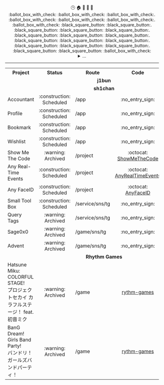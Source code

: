 <!--
Emoji: https://gist.github.com/rxaviers/7360908
-->

<div align="center">
    <div align="center">🕒 🏠 🚫 🏢 🏫 <br />
        :ballot_box_with_check:
        :ballot_box_with_check:
        :ballot_box_with_check:.
        :ballot_box_with_check:
        :ballot_box_with_check:
        :ballot_box_with_check:.
        :ballot_box_with_check:
        :black_square_button:
        :black_square_button:.
        :black_square_button:
        :black_square_button:
        :black_square_button:.
        :black_square_button:
        :black_square_button:
        :black_square_button:.
        :black_square_button:
        :black_square_button:
        :black_square_button:.
        :black_square_button:
        :black_square_button:
        :black_square_button:.
        :black_square_button:
        :black_square_button:
        :ballot_box_with_check:
    </div>
    <details>
        <summary>...</summary>
        <div align="center">🕒 🏢 08.00 - 17.00<br />
            :black_square_button:
            :black_square_button:
            :black_square_button:.
            :black_square_button:
            :black_square_button:
            :black_square_button:.
            :black_square_button:
            :ballot_box_with_check:
            :ballot_box_with_check:.
            :ballot_box_with_check:
            :ballot_box_with_check:
            :ballot_box_with_check:.
            :ballot_box_with_check:
            :ballot_box_with_check:
            :ballot_box_with_check:.
            :ballot_box_with_check:
            :ballot_box_with_check:
            :black_square_button:.
            :black_square_button:
            :black_square_button:
            :black_square_button:.
            :black_square_button:
            :black_square_button:
            :black_square_button:
        </div>
        <div align="center">🕒 🏢 10.00 - 19.00<br />
            :black_square_button:
            :black_square_button:
            :black_square_button:.
            :black_square_button:
            :black_square_button:
            :black_square_button:.
            :black_square_button:
            :black_square_button:
            :black_square_button:.
            :ballot_box_with_check:
            :ballot_box_with_check:
            :ballot_box_with_check:.
            :ballot_box_with_check:
            :ballot_box_with_check:
            :ballot_box_with_check:.
            :ballot_box_with_check:
            :ballot_box_with_check:
            :ballot_box_with_check:.
            :ballot_box_with_check:
            :black_square_button:
            :black_square_button:.
            :black_square_button:
            :black_square_button:
            :black_square_button:
        </div>
        <div align="center">🕘 🏫 08.30 - 12.40<br />
            :black_square_button:
            :black_square_button:
            :black_square_button:.
            :ballot_box_with_check:
            :ballot_box_with_check:
            :ballot_box_with_check:.
            :ballot_box_with_check:
            :ballot_box_with_check:
            :black_square_button:.
            :black_square_button:
            :black_square_button:
            :black_square_button:.
            :black_square_button:
            :black_square_button:
            :black_square_button:.
            :black_square_button:
            :black_square_button:
            :black_square_button:.
            :black_square_button:
            :black_square_button:
            :black_square_button:.
            :black_square_button:
            :black_square_button:
            :black_square_button:
        </div>
        <div align="center">🕘 🏫 13.00 - 17.00<br />
            :black_square_button:
            :black_square_button:
            :black_square_button:.
            :black_square_button:
            :black_square_button:
            :black_square_button:.
            :black_square_button:
            :ballot_box_with_check:
            :ballot_box_with_check:.
            :ballot_box_with_check:
            :ballot_box_with_check:
            :ballot_box_with_check:.
            :black_square_button:
            :black_square_button:
            :black_square_button:.
            :black_square_button:
            :black_square_button:
            :black_square_button:.
            :black_square_button:
            :black_square_button:
            :black_square_button:.
            :black_square_button:
            :black_square_button:
            :black_square_button:
        </div>
        <div align="center">🕒 🏫 🏢 🚫 🌕<br />
            :black_square_button:
            :black_square_button:
            :black_square_button:.
            :ballot_box_with_check:
            :ballot_box_with_check:
            :ballot_box_with_check:.
            :ballot_box_with_check:
            :ballot_box_with_check:
            :ballot_box_with_check:.
            :ballot_box_with_check:
            :ballot_box_with_check:
            :ballot_box_with_check:.
            :ballot_box_with_check:
            :ballot_box_with_check:
            :ballot_box_with_check:.
            :ballot_box_with_check:
            :ballot_box_with_check:
            :ballot_box_with_check:.
            :ballot_box_with_check:
            :black_square_button:
            :black_square_button:.
            :black_square_button:
            :black_square_button:
            :black_square_button:
        </div>
    </details>
</div>

---

<!--
Table Structure: https://github.com/seefs001/xox
-->

<table align="center">
    <tr>
        <th>Project</th>
        <th>Status</th>
        <th>Route</th>
        <th>Code</th>
        <th>Release</th>
        <th>Host</th>
    </tr>
    <tr>
        <td colspan="6" align="center"><strong>j1bun</strong></td>
    </tr>
    <tr>
        <td colspan="6" align="center"><strong>sh1chan</strong></td>
    </tr>
    <tr>
        <td>Accountant</td>
        <td align="center">:construction:<br />Scheduled</td>
        <td>/app</td>
        <td align="center">:no_entry_sign:</td>
        <td></td>
        <td></td>
    </tr>
    <tr>
        <td>Profile</td>
        <td align="center">:construction:<br />Scheduled</td>
        <td>/app</td>
        <td align="center">:no_entry_sign:</td>
        <td>beta-0.1.0</td>
        <td></td>
    </tr>
    <tr>
        <td>Bookmark</td>
        <td align="center">:construction:<br />Scheduled</td>
        <td>/app</td>
        <td align="center">:no_entry_sign:</td>
        <td></td>
        <td></td>
    </tr>
    <tr>
        <td>Wishlist</td>
        <td align="center">:construction:<br />Scheduled</td>
        <td>/app</td>
        <td align="center">:no_entry_sign:</td>
        <td></td>
        <td></td>
    </tr>
    <tr>
        <td>Show Me The Code</td>
        <td align="center">:warning:<br />Archived</td>
        <td>/project</td>
        <td align="center">:octocat:<br /><a target="_blank" href="https://github.com/sh1chan/ShowMeTheCode">ShowMeTheCode</a></td>
        <td>0.0.1</td>
        <td></td>
    </tr>
    <tr>
        <td>Any Real-Time Events</td>
        <td align="center">:construction:<br />Scheduled</td>
        <td>/project</td>
        <td align="center">:octocat:<br /><a target="_blank" href="https://github.com/sh1chan/AnyRealTimeEvents">AnyRealTimeEvents</a></td>
        <td>0.0.1</td>
        <td></td>
    </tr>
    <tr>
        <td>Any FaceID</td>
        <td align="center">:construction:<br />Scheduled</td>
        <td>/project</td>
        <td align="center">:octocat:<br /><a target="_blank" href="https://github.com/sh1chan/AnyFaceID">AnyFaceID</a></td>
        <td>0.0.1</td>
        <td></td>
    </tr>
    <tr>
        <td>Small Tool Box</td>
        <td align="center">:construction:<br />Scheduled</td>
        <td>/service/sns/tg</td>
        <td align="center">:no_entry_sign:</td>
        <td>0.0.1</td>
        <td></td>
    </tr>
    <tr>
        <td>Query Tags</td>
        <td align="center">:warning:<br />Archived</td>
        <td>/service/sns/tg</td>
        <td align="center">:no_entry_sign:</td>
        <td>0.0.1</td>
        <td></td>
    </tr>
    <tr>
        <td>Sage0x0</td>
        <td align="center">:warning:<br />Archived</td>
        <td>/game/sns/tg</td>
        <td align="center">:no_entry_sign:</td>
        <td>0.0.1</td>
        <td></td>
    </tr>
    <tr>
        <td>Advent</td>
        <td align="center">:warning:<br />Archived</td>
        <td>/game/sns/tg</td>
        <td align="center">:no_entry_sign:</td>
        <td>0.0.1</td>
        <td></td>
    </tr>
    <tr>
        <td colspan="6" align="center"><strong>Rhythm Games</strong></td>
    </tr>
    <tr>
        <td>
            <span>Hatsune Miku: COLORFUL STAGE!</span><br />
            <span>プロジェクトセカイ カラフルステージ！ feat. 初音ミク</span>
        </td>
        <td align="center">:warning:<br />Archived</td>
        <td>/game</td>
        <td align="center"><a target="_blank" href="https://github.com/aintp3d0/rythm-games">rythm-games</a></td>
        <td>0.1.0</td>
        <td></td>
    </tr>
    <tr>
        <td>
            <span>BanG Dream! Girls Band Party!</span><br />
            <span>バンドリ！ ガールズバンドパーティ！</span>
        </td>
        <td align="center">:warning:<br />Archived</td>
        <td>/game</td>
        <td align="center"><a target="_blank" href="https://github.com/aintp3d0/rythm-games">rythm-games</a></td>
        <td>0.1.0</td>
        <td></td>
    </tr>
</table>
